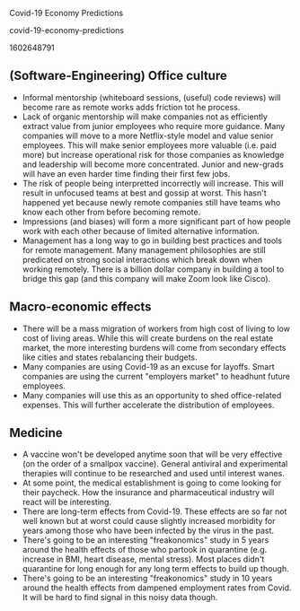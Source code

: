 Covid-19 Economy Predictions

covid-19-economy-predictions

1602648791

## (Software-Engineering) Office culture
 - Informal mentorship (whiteboard sessions, (useful) code reviews) will become
   rare as remote works adds friction tot he process.
 - Lack of organic mentorship will make companies not as efficiently extract
   value from junior employees who require more guidance.  Many companies will
   move to a more Netflix-style model and value senior employees.  This will
   make senior employees more valuable (i.e. paid more) but increase
   operational risk for those companies as knowledge and leadership will
   become more concentrated.  Junior and new-grads will have an even harder
   time finding their first few jobs.
 - The risk of people being interpretted incorrectly will increase.
   This will result in unfocused teams at best and gossip at worst.  This
   hasn't happened yet because newly remote companies still have teams who know
   each other from before becoming remote.
 - Impressions (and biases) will form a more significant part of how people
   work with each other because of limited alternative information.
 - Management has a long way to go in building best practices and tools for
   remote management.  Many management philosophies are still predicated on
   strong social interactions which break down when working remotely.  There
   is a billion dollar company in building a tool to bridge this gap
   (and this company will make Zoom look like Cisco).

## Macro-economic effects
 - There will be a mass migration of workers from high cost of living to low cost
   of living areas.  While this will create burdens on the real estate market,
   the more interesting burdens will come from secondary effects like cities
   and states rebalancing their budgets.
 - Many companies are using Covid-19 as an excuse for layoffs.  Smart companies
   are using the current "employers market" to headhunt future employees.
 - Many companies will use this as an opportunity to shed office-related
   expenses.  This will further accelerate the distribution of employees.

## Medicine
 - A vaccine won't be developed anytime soon that will be very effective (on
   the order of a smallpox vaccine).  General antiviral and experimental
   therapies will continue to be researched and used until interest wanes.
 - At some point, the medical establishment is going to come looking for their
   paycheck.  How the insurance and pharmaceutical industry will react will be
   interesting.
 - There are long-term effects from Covid-19.  These effects are so far not
   well known but at worst could cause slightly increased morbidity for years
   among those who have been infected by the virus in the past.
 - There's going to be an interesting "freakonomics" study in 5 years around
   the health effects of those who partook in quarantine (e.g. increase in BMI,
   heart disease, mental stress).  Most places didn't quarantine for long
   enough for any long term effects to build up though.
 - There's going to be an interesting "freakonomics" study in 10 years around
   the health effects from dampened employment rates from Covid.  It will be
   hard to find signal in this noisy data though.
